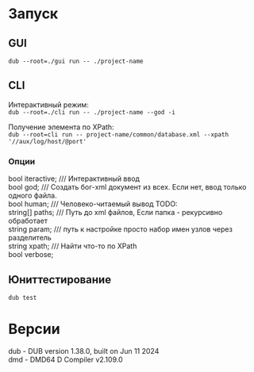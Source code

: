 # Запуск 

## GUI
`dub --root=./gui run -- ./project-name`

## CLI
Интерактивный режим:  
`dub --root=./cli run -- ./project-name --god -i`

Получение элемента по XPath:  
`dub --root=cli run -- project-name/common/database.xml --xpath '//aux/log/host/@port'`

### Опции
bool iteractive;    /// Интерактивный ввод  
bool god;   /// Создать бог-xml документ из всех. Если нет, ввод только одного файла.  
bool human; /// Человеко-читаемый вывод TODO:  
string[] paths; /// Путь до xml файлов, Если папка - рекурсивно обработает  
string param;   /// путь к настройке просто набор имен узлов через разделитель  
string xpath;   /// Найти что-то по XPath  
bool verbose;  

## Юниттестирование

`dub test`

# Версии
dub - DUB version 1.38.0, built on Jun 11 2024  
dmd - DMD64 D Compiler v2.109.0